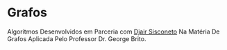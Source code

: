 # Grafos

Algoritmos Desenvolvidos em Parceria com [Djair Sisconeto](https://github.com/dsisconeto) Na Matéria De Grafos Aplicada Pelo  Professor Dr. George Brito.

